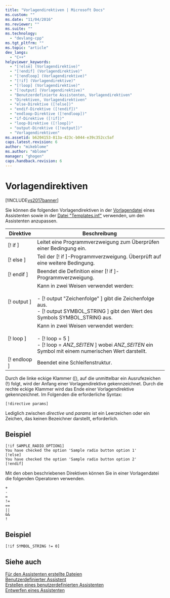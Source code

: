 ```yaml
---
title: "Vorlagendirektiven | Microsoft Docs"
ms.custom: ""
ms.date: "11/04/2016"
ms.reviewer: ""
ms.suite: ""
ms.technology: 
  - "devlang-cpp"
ms.tgt_pltfrm: ""
ms.topic: "article"
dev_langs: 
  - "C++"
helpviewer_keywords: 
  - "[!else] (Vorlagendirektive)"
  - "[!endif] (Vorlagendirektive)"
  - "[!endloop] (Vorlagendirektive)"
  - "[!if] (Vorlagendirektive)"
  - "[!loop] (Vorlagendirektive)"
  - "[!output] (Vorlagendirektive)"
  - "Benutzerdefinierte Assistenten, Vorlagendirektiven"
  - "Direktiven, Vorlagendirektiven"
  - "else-Direktive ([!else])"
  - "endif-Direktive ([!endif])"
  - "endloop-Direktive ([!endloop])"
  - "if-Direktive ([!if])"
  - "loop-Direktive ([!loop])"
  - "output-Direktive ([!output])"
  - "Vorlagendirektiven"
ms.assetid: b6204153-813a-423c-b044-e39c352cc5af
caps.latest.revision: 6
author: "mikeblome"
ms.author: "mblome"
manager: "ghogen"
caps.handback.revision: 6
---
```

# Vorlagendirektiven
[!INCLUDE[vs2017banner](../assembler/inline/includes/vs2017banner.md)]

Sie können die folgenden Vorlagendirektiven in der [Vorlagendatei](../ide/template-files.md) eines Assistenten sowie in der [Datei "Templates.inf"](../ide/templates-inf-file.md) verwenden, um den Assistenten anzupassen.  
  
|Direktive|Beschreibung|  
|---------------|------------------|  
|\[\!  if \]|Leitet eine Programmverzweigung zum Überprüfen einer Bedingung ein.|  
|\[\!  else \]|Teil der \[\!  if \]\-Programmverzweigung.  Überprüft auf eine weitere Bedingung.|  
|\[\!  endif \]|Beendet die Definition einer \[\!  if \]\-Programmverzweigung.|  
|\[\!  output \]|Kann in zwei Weisen verwendet werden:<br /><br /> -   \[\!  output "Zeichenfolge" \] gibt die Zeichenfolge aus.<br />-   \[\!  output SYMBOL\_STRING \] gibt den Wert des Symbols SYMBOL\_STRING aus.|  
|\[\!  loop \]|Kann in zwei Weisen verwendet werden:<br /><br /> -   \[\!  loop \= 5 \]<br />-   \[\!  loop \= *ANZ\_SEITEN* \] wobei *ANZ\_SEITEN* ein Symbol mit einem numerischen Wert darstellt.|  
|\[\!  endloop \]|Beendet eine Schleifenstruktur.|  
  
 Durch die linke eckige Klammer \(\[\), auf die unmittelbar ein Ausrufezeichen \(\!\) folgt, wird der Anfang einer Vorlagendirektive gekennzeichnet.  Durch die rechte eckige Klammer wird das Ende einer Vorlagendirektive gekennzeichnet.  Im Folgenden die erforderliche Syntax:  
  
```  
[!directive params]  
```  
  
 Lediglich zwischen *directive* und *params* ist ein Leerzeichen oder ein Zeichen, das keinen Bezeichner darstellt, erforderlich.  
  
## Beispiel  
  
```  
[!if SAMPLE_RADIO_OPTION1]  
You have checked the option 'Sample radio button option 1'  
[!else]  
You have checked the option 'Sample radio button option 2'  
[!endif]  
```  
  
 Mit den oben beschriebenen Direktiven können Sie in einer Vorlagendatei die folgenden Operatoren verwenden.  
  
```  
+  
-     
=  
!=     
==     
||     
&&    
!  
```  
  
## Beispiel  
  
```  
[!if SYMBOL_STRING != 0]  
```  
  
## Siehe auch  
 [Für den Assistenten erstellte Dateien](../ide/files-created-for-your-wizard.md)   
 [Benutzerdefinierter Assistent](../ide/custom-wizard.md)   
 [Erstellen eines benutzerdefinierten Assistenten](../ide/creating-a-custom-wizard.md)   
 [Entwerfen eines Assistenten](../ide/designing-a-wizard.md)
